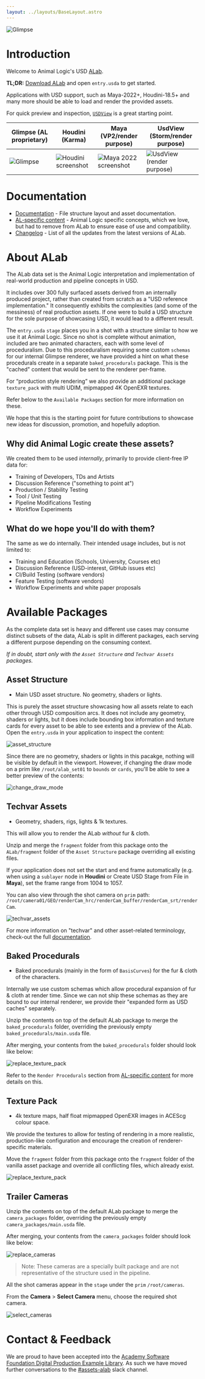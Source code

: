 ```yaml
---
layout: ../layouts/BaseLayout.astro
---
```


![Glimpse](../../public/doc_header.jpg)

# Introduction

Welcome to Animal Logic's USD [ALab](https://animallogic.com/alab/).

**TL;DR:** [Download ALab](https://dpel.aswf.io/alab/) and open `entry.usda` to get started.

Applications with USD support, such as Maya-2022+, Houdini-18.5+ and many more should be able to load and render the provided assets.

For quick preview and inspection, [`USDView`](https://graphics.pixar.com/usd/docs/USD-Toolset.html#USDToolset-usdview) is a great starting point.

| Glimpse (AL proprietary)                    | Houdini (Karma)                                        | Maya (VP2/render purpose)                             | UsdView (Storm/render purpose)                               |
| ------------------------------------------- | ------------------------------------------------------ | ----------------------------------------------------- | ------------------------------------------------------------ |
| ![Glimpse](../../public/glimpse_phase2.png) | ![Houdini screenshot](../../public/houdini_phase2.png) | ![Maya 2022 screenshot](../../public/maya_phase2.png) | ![UsdView (render purpose)](../../public/usdview_phase2.png) |

# Documentation

- [Documentation](../documentation) - File structure layout and asset documentation.
- [AL-specific content](../alSpecific) - Animal Logic specific concepts, which we love, but had to remove from ALab to ensure ease of use and compatibility.
- [Changelog](../changelog) - List of all the updates from the latest versions of ALab.

# About ALab

The ALab data set is the Animal Logic interpretation and implementation of real-world production and pipeline concepts in USD.

It includes over 300 fully surfaced assets derived from an internally produced project, rather than created from scratch as a "USD reference implementation." It consequently exhibits the complexities (and some of the messiness) of real production assets. If one were to build a USD structure for the sole purpose of showcasing USD, it would lead to a different result.

The `entry.usda` `stage` places you in a shot with a structure similar to how we use it at Animal Logic. Since no shot is complete without animation, included are two animated characters, each with some level of proceduralism. Due to this proceduralism requiring some custom `schemas` for our internal Glimpse renderer, we have provided a hint on what these procedurals create in a separate `baked_procedurals` package. This is the "cached" content that would be sent to the renderer per-frame.

For “production style rendering” we also provide an additional package `texture_pack` with multi UDIM, mipmapped 4K OpenEXR textures.

Refer below to the `Available Packages` section for more information on these.

We hope that this is the starting point for future contributions to showcase new ideas for discussion, promotion, and hopefully adoption.

## Why did Animal Logic create these assets?

We created them to be used _internally_, primarily to provide client-free IP data for:

- Training of Developers, TDs and Artists
- Discussion Reference ("something to point at")
- Production / Stability Testing
- Tool / Unit Testing
- Pipeline Modifications Testing
- Workflow Experiments

## What do we hope you'll do with them?

The same as we do internally. Their intended usage includes, but is not limited to:

- Training and Education (Schools, University, Courses etc)
- Discussion Reference (USD-interest, GitHub issues etc)
- CI/Build Testing (software vendors)
- Feature Testing (software vendors)
- Workflow Experiments and white paper proposals

# Available Packages

As the complete data set is heavy and different use cases may consume distinct subsets of the data, ALab is split in different packages, each serving a different purpose depending on the consuming context.

*If in doubt, start only with the `Asset Structure` and `Techvar Assets` packages.*

## Asset Structure
- Main USD asset structure. No geometry, shaders or lights.

This is purely the asset structure showcasing how all assets relate to each other through USD composition arcs. It does not include any geometry, shaders or lights, but it does include bounding box information and texture cards for every asset to be able to see extents and a preview of the ALab.
Open the `entry.usda` in your application to inspect the content:

![asset_structure](../../public/asset_structure_default.jpg)

Since there are no geometry, shaders or lights in this pacakge, nothing will be visible by default in the viewport. However, if changing the draw mode on a prim like `/root/alab_set01` to `bounds` or `cards`, you'll be able to see a better preview of the contents:

![change_draw_mode](../../public/asset_structure_cards_mode.png)

## Techvar Assets
- Geometry, shaders, rigs, lights & 1k textures.

This will allow you to render the ALab *without* fur & cloth.

Unzip and merge the `fragment` folder from this package onto the `ALab/fragment` folder of the `Asset Structure` package overriding all existing files.

If your application does not set the start and end frame automatically (e.g. when using a `sublayer` node in **Houdini** or Create USD Stage from File in **Maya**), set the frame range from 1004 to 1057.

You can also view through the shot camera on `prim` path: `/root/camera01/GEO/renderCam_hrc/renderCam_buffer/renderCam_srt/renderCam`.

![techvar_assets](../../public/techvar_assets.png)

For more information on "techvar" and other asset-related terminology, check-out the full [documentation](./documentation).

## Baked Procedurals

- Baked procedurals (mainly in the form of `BasisCurves`) for the fur & cloth of the characters.

Internally we use custom schemas which allow procedural expansion of fur & cloth at render time. Since we can not ship these schemas as they are bound to our internal renderer, we provide their "expanded form as USD caches" separately.

Unzip the contents on top of the default ALab package to merge the `baked_procedurals` folder, overriding the previously empty `baked_procedurals/main.usda` file.

After merging, your contents from the `baked_procedurals` folder should look like below:

![replace_texture_pack](../../public/baked_procedurals.jpg)

Refer to the `Render Procedurals` section from [AL-specific content](./alSpecific) for more details on this.

## Texture Pack

- 4k texture maps, half float mipmapped OpenEXR images in ACEScg colour space.

We provide the textures to allow for testing of rendering in a more realistic, production-like configuration and encourage the creation of renderer-specific materials.

Move the `fragment` folder from this package onto the `fragment` folder of the vanilla asset package and override all conflicting files, which already exist.

![replace_texture_pack](../../public/textures_install.png)

## Trailer Cameras

Unzip the contents on top of the default ALab package to merge the `camera_packages` folder, overriding the previously empty `camera_packages/main.usda` file.

After merging, your contents from the `camera_packages` folder should look like below:

![replace_cameras](../../public/trailer_cameras.png)

> Note: These cameras are a specially built package and are not representative of the structure used in the pipeline.

All the shot cameras appear in the `stage` under the `prim` `/root/cameras`.

From the **Camera** > **Select Camera** menu, choose the required shot camera.

![select_cameras](../../public/multiple_camera_prims.png)

# Contact & Feedback

We are proud to have been accepted into the [Academy Software Foundation Digital Production Example Library](https://dpel.aswf.io). As such we have moved further conversations to the [#assets-alab](https://academysoftwarefdn.slack.com/channels/C03S4QB8N04) slack channel.
